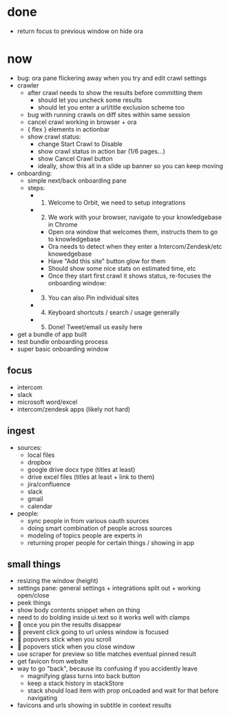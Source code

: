 # done

- return focus to previous window on hide ora

# now

- bug: ora pane flickering away when you try and edit crawl settings
- crawler
  - after crawl needs to show the results before committing them
    - should let you uncheck some results
    - should let you enter a url/title exclusion scheme too
  - bug with running crawls on diff sites within same session
  - cancel crawl working in browser + ora
  - { flex } elements in actionbar
  - show crawl status:
    - change Start Crawl to Disable
    - show crawl status in action bar (1/6 pages...)
    - show Cancel Crawl button
    - ideally, show this all in a slide up banner so you can keep moving
- onboarding:
  - simple next/back onboarding pane
  - steps:
    - 1. Welcome to Orbit, we need to setup integrations
    - 2. We work with your browser, navigate to your knowledgebase in Chrome
      - Open ora window that welcomes them, instructs them to go to knowledgebase
      - Ora needs to detect when they enter a Intercom/Zendesk/etc knowedgebase
      - Have "Add this site" button glow for them
      - Should show some nice stats on estimated time, etc
      - Once they start first crawl it shows status, re-focuses the onboarding window:
    - 3. You can also Pin individual sites
    - 4. Keyboard shortcuts / search / usage generally
    - 5. Done! Tweet/email us easily here
- get a bundle of app built
- test bundle onboarding process
- super basic onboarding window

## focus
- intercom
- slack
- microsoft word/excel
- intercom/zendesk apps (likely not hard)

## ingest
- sources:
  - local files
  - dropbox
  - google drive docx type (titles at least)
  - drive excel files (titles at least + link to them)
  - jira/confluence
  - slack
  - gmail
  - calendar
- people:
  - sync people in from various oauth sources
  - doing smart combination of people across sources
  - modeling of topics people are experts in
  - returning proper people for certain things / showing in app

## small things
- resizing the window (height)
- settings pane: general settings + integrations split out + working open/close
- peek things
- show body contents snippet when on thing
- need to do bolding inside ui.text so it works well with clamps
- :bug: once you pin the results disappear
- :bug: prevent click going to url unless window is focused
- :bug: popovers stick when you scroll
- :bug: popovers stick when you close window
- use scraper for preview so title matches eventual pinned result
- get favicon from website
- way to go "back", because its confusing if you accidently leave
  - magnifying glass turns into back button
  - keep a stack history in stackStore
  - stack should load item with prop onLoaded and wait for that before navigating
- favicons and urls showing in subtitle in context results
